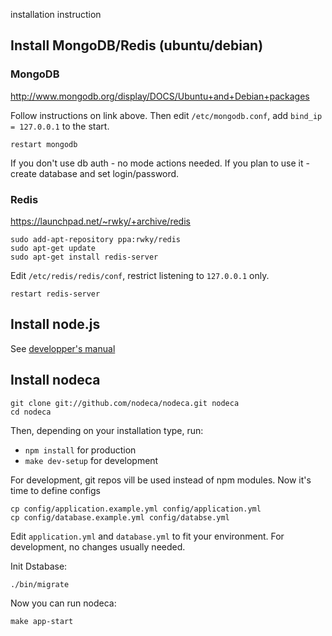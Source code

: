 installation instruction

## Install MongoDB/Redis (ubuntu/debian)

### MongoDB

http://www.mongodb.org/display/DOCS/Ubuntu+and+Debian+packages

Follow instructions on link above. Then edit `/etc/mongodb.conf`,
add `bind_ip = 127.0.0.1` to the start.

    restart mongodb

If you don't use db auth - no mode actions needed. If you plan to use
it - create database and set login/password.


### Redis

https://launchpad.net/~rwky/+archive/redis

    sudo add-apt-repository ppa:rwky/redis
    sudo apt-get update
    sudo apt-get install redis-server

Edit `/etc/redis/redis/conf`, restrict listening to `127.0.0.1` only.

    restart redis-server


## Install node.js

See [developper's manual](https://github.com/nodeca/nodeca/tree/master/docs/developer-setup)


## Install nodeca

    git clone git://github.com/nodeca/nodeca.git nodeca
    cd nodeca

Then, depending on your installation type, run:

- `npm install` for production
- `make dev-setup` for development

For development, git repos vill be used instead of npm modules.
Now it's time to define configs

    cp config/application.example.yml config/application.yml
    cp config/database.example.yml config/databse.yml

Edit `application.yml` and `database.yml` to fit your environment.
For development, no changes usually needed.

Init Dstabase:

    ./bin/migrate

Now you can run nodeca:

    make app-start

